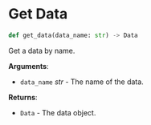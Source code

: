 # Get Data

```python
def get_data(data_name: str) -> Data
```

Get a data by name.

**Arguments**:

- `data_name` _str_ - The name of the data.
  

**Returns**:

- `Data` - The data object.

<a id="causadb.CausaDB.list_data"></a>

